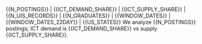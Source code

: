 {{N_POSTINGS}} | {{ICT_DEMAND_SHARE}} | {{ICT_SUPPLY_SHARE}} | {{N_UIS_RECORDS}} | {{N_GRADUATES}} | {{WINDOW_DATES}} | {{WINDOW_DATES_22DAY}} | {{US_STATES}}
We analyze {{N_POSTINGS}} postings; ICT demand is {{ICT_DEMAND_SHARE}} vs supply {{ICT_SUPPLY_SHARE}}.
